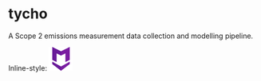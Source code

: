 # tycho
A Scope 2 emissions measurement data collection and modelling pipeline.

Inline-style: 
![alt text](https://github.com/adam-p/markdown-here/raw/master/src/common/images/icon48.png "Logo Title Text 1")
